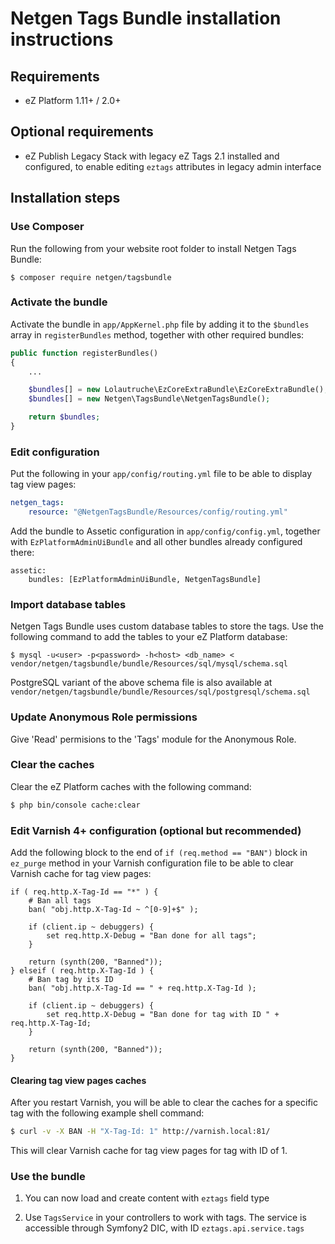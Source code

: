 Netgen Tags Bundle installation instructions
============================================

Requirements
------------

* eZ Platform 1.11+ / 2.0+

Optional requirements
---------------------

* eZ Publish Legacy Stack with legacy eZ Tags 2.1 installed and configured, to enable editing `eztags` attributes in legacy admin interface

Installation steps
------------------

### Use Composer

Run the following from your website root folder to install Netgen Tags Bundle:

```
$ composer require netgen/tagsbundle
```

### Activate the bundle

Activate the bundle in `app/AppKernel.php` file by adding it to the `$bundles` array in `registerBundles` method, together with other required bundles:

```php
public function registerBundles()
{
    ...

    $bundles[] = new Lolautruche\EzCoreExtraBundle\EzCoreExtraBundle();
    $bundles[] = new Netgen\TagsBundle\NetgenTagsBundle();

    return $bundles;
}
```

### Edit configuration

Put the following in your `app/config/routing.yml` file to be able to display tag view pages:

```yml
netgen_tags:
    resource: "@NetgenTagsBundle/Resources/config/routing.yml"
```

Add the bundle to Assetic configuration in `app/config/config.yml`, together with `EzPlatformAdminUiBundle` and all other bundles already configured there:

```
assetic:
    bundles: [EzPlatformAdminUiBundle, NetgenTagsBundle]
```

### Import database tables

Netgen Tags Bundle uses custom database tables to store the tags. Use the following command to add the tables to your eZ Platform database:

```
$ mysql -u<user> -p<password> -h<host> <db_name> < vendor/netgen/tagsbundle/bundle/Resources/sql/mysql/schema.sql
```

PostgreSQL variant of the above schema file is also available at `vendor/netgen/tagsbundle/bundle/Resources/sql/postgresql/schema.sql`

### Update Anonymous Role permissions

Give 'Read' permisions to the 'Tags' module for the Anonymous Role.

### Clear the caches

Clear the eZ Platform caches with the following command:

```bash
$ php bin/console cache:clear
```

### Edit Varnish 4+ configuration (optional but recommended)

Add the following block to the end of `if (req.method == "BAN")` block in `ez_purge` method in your Varnish configuration file to be able to clear Varnish cache for tag view pages:

```varnish
if ( req.http.X-Tag-Id == "*" ) {
    # Ban all tags
    ban( "obj.http.X-Tag-Id ~ ^[0-9]+$" );

    if (client.ip ~ debuggers) {
        set req.http.X-Debug = "Ban done for all tags";
    }

    return (synth(200, "Banned"));
} elseif ( req.http.X-Tag-Id ) {
    # Ban tag by its ID
    ban( "obj.http.X-Tag-Id == " + req.http.X-Tag-Id );

    if (client.ip ~ debuggers) {
        set req.http.X-Debug = "Ban done for tag with ID " + req.http.X-Tag-Id;
    }

    return (synth(200, "Banned"));
}
```

#### Clearing tag view pages caches

After you restart Varnish, you will be able to clear the caches for a specific tag with the following example shell command:

```bash
$ curl -v -X BAN -H "X-Tag-Id: 1" http://varnish.local:81/
```

This will clear Varnish cache for tag view pages for tag with ID of 1.

### Use the bundle

1) You can now load and create content with `eztags` field type

2) Use `TagsService` in your controllers to work with tags. The service is accessible through Symfony2 DIC, with ID `eztags.api.service.tags`
